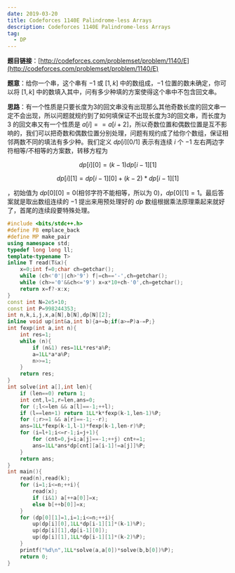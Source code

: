 ```yaml
---
date: 2019-03-20
title: Codeforces 1140E Palindrome-less Arrays
description: Codeforces 1140E Palindrome-less Arrays
tag:
  - DP
---
```


**题目链接**：[http://codeforces.com/problemset/problem/1140/E](http://codeforces.com/problemset/problem/1140/E)

**题意**：给你一个串，这个串有 $-1$ 或 $[1,k]$ 中的数组成，$-1$ 位置的数未确定，你可以将 $[1,k]$ 中的数填入其中，问有多少种填的方案使得这个串中不包含回文串。

**思路**：有一个性质是只要长度为$3$的回文串没有出现那么其他奇数长度的回文串一定不会出现，所以问题就规约到了如何填保证不出现长度为$3$的回文串，而长度为 $3$ 的回文串又有一个性质是 $a[i]==a[i+2]$，所以奇数位置和偶数位置是互不影响的，我们可以把奇数和偶数位置分别处理，问题有规约成了给你个数组，保证相邻两数不同的填法有多少种。我们定义 $dp[i][0/1]$ 表示有连续 $i$ 个 $-1$ 左右两边字符相等/不相等的方案数，转移方程为 

$$
dp[i][0]=(k-1)dp[i-1][1]
$$ 

$$
dp[i][1]=dp[i-1][0]+(k-2)*dp[i-1][1]
$$

，初始值为 $dp[0][0]=0$(相邻字符不能相等，所以为 $0$)，$dp[0][1]=1$。最后答案就是取出数组连续的 $-1$ 提出来用预处理好的 $dp$ 数组根据乘法原理乘起来就好了，首尾的连续段要特殊处理。

```cpp
#include <bits/stdc++.h>
#define PB emplace_back
#define MP make_pair
using namespace std;
typedef long long ll;
template<typename T>
inline T read(T&x){
	x=0;int f=0;char ch=getchar();
	while (ch<'0'||ch>'9') f|=ch=='-',ch=getchar();
	while (ch>='0'&&ch<='9') x=x*10+ch-'0',ch=getchar();
	return x=f?-x:x;
}
const int N=2e5+10;
const int P=998244353;
int n,k,i,j,x,a[N],b[N],dp[N][2];
inline void up(int&a,int b){a+=b;if(a>=P)a-=P;}
int fexp(int a,int n){
	int res=1;
	while (n){
		if (n&1) res=1LL*res*a%P;
		a=1LL*a*a%P;
		n>>=1;
	}
	return res;
}
int solve(int a[],int len){
	if (len==0) return 1;
	int cnt,l=1,r=len,ans=0;
	for (;l<=len && a[l]==-1;++l);
	if (l==len+1) return 1LL*k*fexp(k-1,len-1)%P;
	for (;r>=1 && a[r]==-1;--r);
	ans=1LL*fexp(k-1,l-1)*fexp(k-1,len-r)%P;
	for (i=l+1;i<=r-1;i=j+1){
		for (cnt=0,j=i;a[j]==-1;++j) cnt+=1;
		ans=1LL*ans*dp[cnt][a[i-1]!=a[j]]%P;
	}
	return ans;
}
int main(){
	read(n),read(k);
	for (i=1;i<=n;++i){
		read(x);
		if (i&1) a[++a[0]]=x;
		else b[++b[0]]=x;
	}
	for (dp[0][1]=1,i=1;i<=n;++i){
		up(dp[i][0],1LL*dp[i-1][1]*(k-1)%P);
		up(dp[i][1],dp[i-1][0]);
		up(dp[i][1],1LL*dp[i-1][1]*(k-2)%P);
	}
	printf("%d\n",1LL*solve(a,a[0])*solve(b,b[0])%P);
	return 0;
}
```